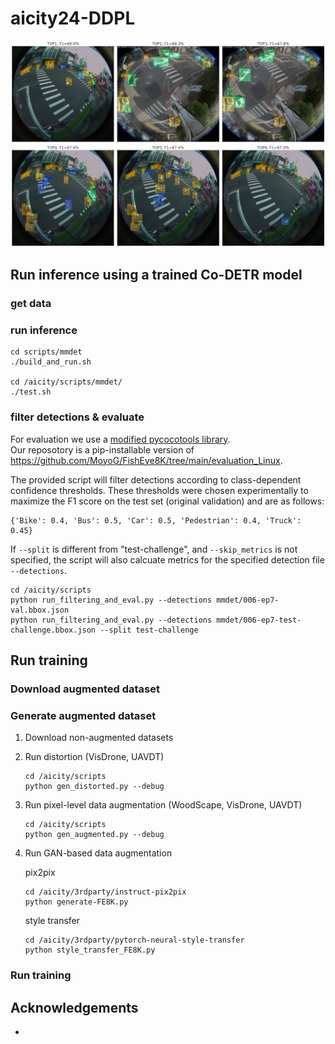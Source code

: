 # aicity24-DDPL
![TOP6](images/res-val-TOP-6.png)

## Run inference using a trained Co-DETR model

### get data 

### run inference
```
cd scripts/mmdet
./build_and_run.sh

cd /aicity/scripts/mmdet/
./test.sh
```

### filter detections & evaluate
For evaluation we use a [modified pycocotools library](https://github.com/deepdrivepl/FE8K-eval).\
Our reposotory is a pip-installable version of https://github.com/MoyoG/FishEye8K/tree/main/evaluation_Linux.

The provided script will filter detections according to class-dependent confidence thresholds. These thresholds were chosen experimentally to maximize the F1 score on the test set (original validation) and are as follows: 
```
{'Bike': 0.4, 'Bus': 0.5, 'Car': 0.5, 'Pedestrian': 0.4, 'Truck': 0.45}
```
If `--split` is different from "test-challenge", and `--skip_metrics` is not specified, the script will also calcuate metrics for the specified detection file `--detections`.

```
cd /aicity/scripts
python run_filtering_and_eval.py --detections mmdet/006-ep7-val.bbox.json
python run_filtering_and_eval.py --detections mmdet/006-ep7-test-challenge.bbox.json --split test-challenge
```

## Run training

### Download augmented dataset
### Generate augmented dataset

1. Download non-augmented datasets
2. Run distortion (VisDrone, UAVDT)
   ```
   cd /aicity/scripts
   python gen_distorted.py --debug
   ```
4. Run pixel-level data augmentation (WoodScape, VisDrone, UAVDT)
   ```
   cd /aicity/scripts
   python gen_augmented.py --debug
   ```
5. Run GAN-based data augmentation

   pix2pix
   ```
   cd /aicity/3rdparty/instruct-pix2pix
   python generate-FE8K.py
   ```

   style transfer
   ```
   cd /aicity/3rdparty/pytorch-neural-style-transfer
   python style_transfer_FE8K.py
   ```
   
### Run training


## Acknowledgements
- 
